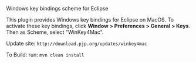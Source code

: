 Windows key bindings scheme for Eclipse

This plugin provides Windows key bindings for Eclipse on MacOS.
To activate these key bindings, click <strong>Window > Preferences > General > Keys</strong>. Then as Scheme, select "WinKey4Mac".

Update site:
`http://download.pjp.org/updates/winkey4mac`

To Build:
run: `mvn clean install`
